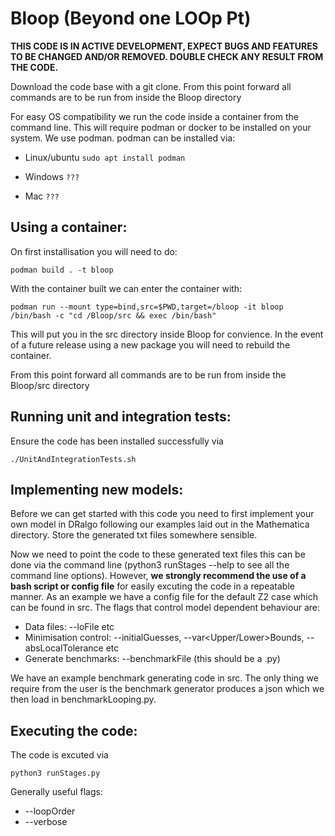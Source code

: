 # Bloop (Beyond one LOOp Pt)
**THIS CODE IS IN ACTIVE DEVELOPMENT, EXPECT BUGS AND FEATURES TO BE CHANGED AND/OR REMOVED. DOUBLE CHECK ANY RESULT FROM THE CODE.**

Download the code base with a git clone. From this point forward all commands are to be run from inside the Bloop directory

For easy OS compatibility we run the code inside a container from the command line. This will require podman or docker to be installed on your system. We use podman.
podman can be installed via:

- Linux/ubuntu
```sudo apt install podman```

- Windows
``` ??? ```

- Mac
```???```
  
## Using a container:
On first installisation you will need to do:

```podman build . -t bloop```

With the container built we can enter the container with:

```podman run --mount type=bind,src=$PWD,target=/bloop -it bloop /bin/bash -c "cd /Bloop/src && exec /bin/bash"```

This will put you in the src directory inside Bloop for convience. In the event of a future release using a new package you will need to rebuild the container.

From this point forward all commands are to be run from inside the Bloop/src directory

## Running unit and integration tests:
Ensure the code has been installed successfully via

```./UnitAndIntegrationTests.sh```

## Implementing new models:
Before we can get started with this code you need to first implement your own model in DRalgo following our examples laid out in the Mathematica directory. Store the generated txt files somewhere sensible.

Now we need to point the code to these generated text files this can be done via the command line (python3 runStages --help to see all the command line options). However, **we strongly recommend the use of a bash script or config file** for easily excuting the code in a repeatable manner. As an example we have a config file for the default Z2 case which can be found in src. 
The flags that control model dependent behaviour are: 
- Data files: --loFile etc 
- Minimisation control: --initialGuesses, --var<Upper/Lower>Bounds, --absLocalTolerance etc 
- Generate benchmarks: --benchmarkFile (this should be a .py)
  
We have an example benchmark generating code in src. The only thing we require from the user is the benchmark generator produces a json which we then load in benchmarkLooping.py.
## Executing the code:
The code is excuted via

```python3 runStages.py ```

Generally useful flags:
- --loopOrder
- --verbose

